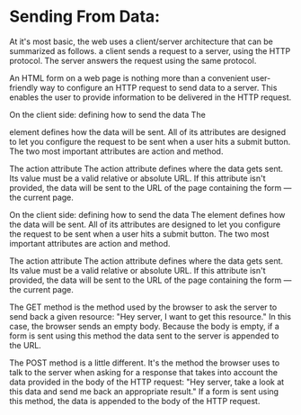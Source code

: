 # Sending From Data:

At it's most basic, the web uses a client/server architecture that can be summarized as follows. a client sends a request to a server, using the HTTP protocol. The server answers the request using the same protocol.

An HTML form on a web page is nothing more than a convenient user-friendly way to configure an HTTP request to send data to a server. This enables the user to provide information to be delivered in the HTTP request.

On the client side: defining how to send the data
The <form> element defines how the data will be sent. All of its attributes are designed to let you configure the request to be sent when a user hits a submit button. The two most important attributes are action and method.

The action attribute
The action attribute defines where the data gets sent. Its value must be a valid relative or absolute URL. If this attribute isn't provided, the data will be sent to the URL of the page containing the form — the current page.

On the client side: defining how to send the data
The <form> element defines how the data will be sent. All of its attributes are designed to let you configure the request to be sent when a user hits a submit button. The two most important attributes are action and method.

The action attribute
The action attribute defines where the data gets sent. Its value must be a valid relative or absolute URL. If this attribute isn't provided, the data will be sent to the URL of the page containing the form — the current page.

The GET method is the method used by the browser to ask the server to send back a given resource: "Hey server, I want to get this resource." In this case, the browser sends an empty body. Because the body is empty, if a form is sent using this method the data sent to the server is appended to the URL.

The POST method is a little different. It's the method the browser uses to talk to the server when asking for a response that takes into account the data provided in the body of the HTTP request: "Hey server, take a look at this data and send me back an appropriate result." If a form is sent using this method, the data is appended to the body of the HTTP request.
